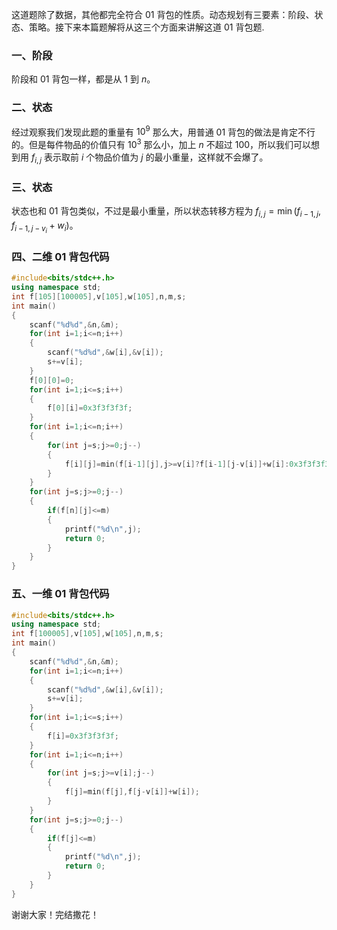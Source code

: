 这道题除了数据，其他都完全符合 01 背包的性质。动态规划有三要素：阶段、状态、策略。接下来本篇题解将从这三个方面来讲解这道 01 背包题.

### 一、阶段

阶段和 01 背包一样，都是从 $1$ 到 $n$。

### 二、状态

经过观察我们发现此题的重量有 $10^9$ 那么大，用普通 01 背包的做法是肯定不行的。但是每件物品的价值只有 $10^3$ 那么小，加上 $n$ 不超过 $100$，所以我们可以想到用 $f_{i,j}$ 表示取前 $i$ 个物品价值为 $j$ 的最小重量，这样就不会爆了。

### 三、状态

状态也和 01 背包类似，不过是最小重量，所以状态转移方程为 $f_{i,j}=\min(f_{i-1,j},f_{i-1,j-v_i}+w_i)$。

### 四、二维 01 背包代码

```cpp
#include<bits/stdc++.h>
using namespace std;
int f[105][100005],v[105],w[105],n,m,s;
int main()
{
	scanf("%d%d",&n,&m);
	for(int i=1;i<=n;i++)
	{
		scanf("%d%d",&w[i],&v[i]);
		s+=v[i];
	}
	f[0][0]=0;
	for(int i=1;i<=s;i++)
	{
		f[0][i]=0x3f3f3f3f;
	}
	for(int i=1;i<=n;i++)
	{
		for(int j=s;j>=0;j--)
		{
			f[i][j]=min(f[i-1][j],j>=v[i]?f[i-1][j-v[i]]+w[i]:0x3f3f3f3f);
		}
	}
	for(int j=s;j>=0;j--)
	{
		if(f[n][j]<=m)
		{
			printf("%d\n",j);
			return 0;
		}
	}
}
```

### 五、一维 01 背包代码

```cpp
#include<bits/stdc++.h>
using namespace std;
int f[100005],v[105],w[105],n,m,s;
int main()
{
	scanf("%d%d",&n,&m);
	for(int i=1;i<=n;i++)
	{
		scanf("%d%d",&w[i],&v[i]);
		s+=v[i];
	}
	for(int i=1;i<=s;i++)
	{
		f[i]=0x3f3f3f3f;
	}
	for(int i=1;i<=n;i++)
	{
		for(int j=s;j>=v[i];j--)
		{
			f[j]=min(f[j],f[j-v[i]]+w[i]);
		}
	}
	for(int j=s;j>=0;j--)
	{
		if(f[j]<=m)
		{
			printf("%d\n",j);
			return 0;
		}
	}
} 
```

谢谢大家！完结撒花！
